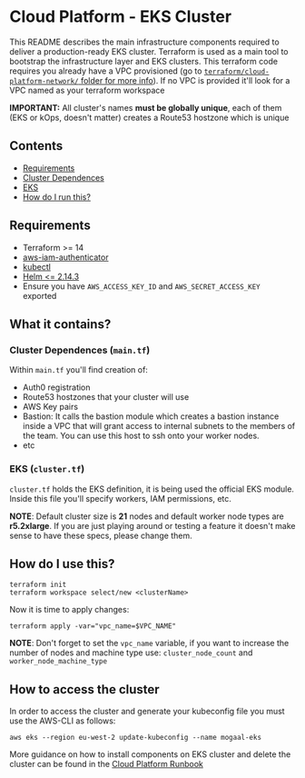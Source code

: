 # Cloud Platform - EKS Cluster

This README describes the main infrastructure components required to deliver a production-ready EKS cluster. Terraform is used as a main tool to bootstrap the infrastructure layer and EKS clusters. This terraform code requires you already have a VPC provisioned (go to [`terraform/cloud-platform-network/` folder for more info](https://github.com/ministryofjustice/cloud-platform-infrastructure/tree/main/terraform/cloud-platform-network)). If no VPC is provided it'll look for a VPC named as your terraform workspace

**IMPORTANT:** All cluster's names **must be globally unique**, each of them (EKS or kOps, doesn't matter) creates a Route53 hostzone which is unique

## Contents

- [Requirements](#Requirements)
- [Cluster Dependences](#cluster-dependences)
- [EKS](#eks)
- [How do I run this?](#terraform-modules)

## Requirements

- Terraform >= 14
- [aws-iam-authenticator](https://docs.aws.amazon.com/eks/latest/userguide/install-aws-iam-authenticator.html)
- [kubectl](https://kubernetes.io/docs/tasks/tools/install-kubectl/)
- [Helm <= 2.14.3](https://github.com/helm/helm/releases/tag/v2.14.3)
- Ensure you have `AWS_ACCESS_KEY_ID` and `AWS_SECRET_ACCESS_KEY` exported

## What it contains?

### Cluster Dependences (`main.tf`)

Within `main.tf` you'll find creation of:

- Auth0 registration
- Route53 hostzones that your cluster will use
- AWS Key pairs
- Bastion: It calls the bastion module which creates a bastion instance inside a VPC that will grant access to internal subnets to the members of the team. You can use this host to ssh onto your worker nodes.
- etc

### EKS (`cluster.tf`)

`cluster.tf` holds the EKS definition, it is being used the official EKS module. Inside this file you'll specify workers, IAM permissions, etc.

**NOTE**: Default cluster size is **21** nodes and default worker node types are **r5.2xlarge**. If you are just playing around or testing a feature it doesn't make sense to have these specs, please change them.

## How do I use this?

```console
terraform init
terraform workspace select/new <clusterName>
```

Now it is time to apply changes:

```console
terraform apply -var="vpc_name=$VPC_NAME"
```

**NOTE**: Don't forget to set the `vpc_name` variable, if you want to increase the number of nodes and machine type use: `cluster_node_count` and `worker_node_machine_type`

## How to access the cluster

In order to access the cluster and generate your kubeconfig file you must use the AWS-CLI as follows:

```console
aws eks --region eu-west-2 update-kubeconfig --name mogaal-eks
```

More guidance on how to install components on EKS cluster and delete the cluster can be found in the [Cloud Platform Runbook](https://runbooks.cloud-platform.service.justice.gov.uk/eks-tools-cluster.html#provisioning-eks-clusters)
